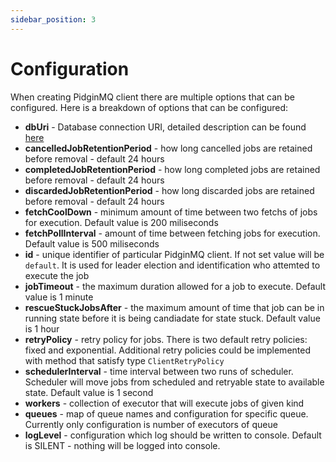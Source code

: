 ```yaml
---
sidebar_position: 3
---
```


# Configuration

When creating PidginMQ client there are multiple options that can be configured. Here is a breakdown of options that can be configured:

- **dbUri** - Database connection URI, detailed description can be found [here](https://www.postgresql.org/docs/current/libpq-connect.html#LIBPQ-CONNSTRING-URIS)
- **cancelledJobRetentionPeriod** - how long cancelled jobs are retained before removal - default 24 hours
- **completedJobRetentionPeriod** - how long completed jobs are retained before removal - default 24 hours
- **discardedJobRetentionPeriod** - how long discarded jobs are retained before removal - default 24 hours
- **fetchCoolDown** - minimum amount of time between two fetchs of jobs for execution. Default value is 200 miliseconds
- **fetchPollInterval** - amount of time between fetching jobs for execution. Default value is 500 miliseconds
- **id** - unique identifier of particular PidginMQ client. If not set value will be `default`. It is used for leader election and identification who attemted to execute the job
- **jobTimeout** - the maximum duration allowed for a job to execute. Default value is 1 minute
- **rescueStuckJobsAfter** - the maximum amount of time that job can be in running state before it is being candiadate for state stuck. Default value is 1 hour
- **retryPolicy** - retry policy for jobs. There is two default retry policies: fixed and exponential. Additional retry policies could be implemented with method that satisfy type `ClientRetryPolicy`
- **schedulerInterval** - time interval between two runs of scheduler. Scheduler will move jobs from scheduled and retryable state to available state. Default value is 1 second
- **workers** - collection of executor that will execute jobs of given kind
- **queues** - map of queue names and configuration for specific queue. Currently only configuration is number of executors of queue
- **logLevel** - configuration which log should be written to console. Default is SILENT - nothing will be logged into console.
